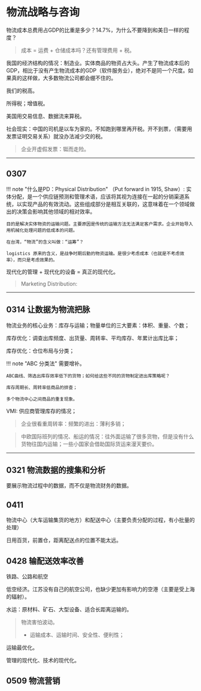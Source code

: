 # 物流战略与咨询

物流成本总费用占GDP的比重是多少？14.7%，为什么不要降到和美日一样的程度？

> 成本 = 运费 + 仓储成本吗？还有管理费用 + 税。

我国的经济结构的情况：制造业。实体商品的物资占大头。产生了物流成本后的GDP，相比于没有产生物流成本的GDP（软件服务业），绝对不是同一个尺度。如果真的这样做，大多数物流公司都会绷不住的。

我们的税高。

所得税；增值税。

美国用交易信息、数据流来算税。


社会现实：中国的司机是以车为家的。不知跑到哪里再开税。开不到票，（需要用发票证明交易关系）就没办法减少交的税。

> 企业开虚假发票：铤而走险。

----

## 0307 


!!! note "什么是PD：Physical Distribution"
    （Put forward in 1915, Shaw）: 实体分配，是一个供应链预测和管理术语，应该将其视为连接在一起的分销渠道系统，以实现产品的有效流动。这些组成部分是相互关联的，这意味着在一个领域做出的决策会影响其他领域的相对效率。

    目的是解决实体物资的运输问题。主要原因是传统的运输方法无法满足客户需求。企业开始导入用机械化处理问题的低成本的问题。

    在台湾，“物流”的含义叫做：“运筹”？

    logistics 原来的含义，是战争时期后勤的物资运输。是很少考虑成本（也就是不考虑效率），而只是考虑效果的。

现代化的管理 + 现代化的设备 = 真正的现代化。



> Marketing Distribution: 


-----

## 0314 让数据为物流把脉


物流业务的核心业务：库存与运输；物量单位的三大要素：体积、重量、个数；

库存优化：调查出库频度、出货量、周转率、平均库存、年累计出库比率；

库存优化：仓位布局与分类；


!!! note "ABC 分类法"
    需要增补。

    ABC曲线、筛选出库存效率低下的货物；如何给这些不同的货物制定进出库策略呢？

    库存周期长、周转率低商品的排查；

    多个物流中心之间商品的重复现象。

VMI: 供应商管理库存的情况；

> 企业很看重周转率：频繁的进出：薄利多销；

> 中欧国际班列的情况、船运的情况：往外面运输了很多货物，但是没有什么货物往国内运输；一些小国家会借助国际货运来漫天要价。



-----


## 0321 物流数据的搜集和分析

要展示物流过程中的数据，而不仅是物流财务的数据。

## 0411 

物流中心（大车运输集货的地方）和配送中心（主要负责分配的过程，有小批量的处理）

日用百货，前置仓，距离配送点的位置不能太远。


## 0428 输配送效率改善

铁路、公路和航空

低空经济。江苏没有自己的航空公司，也缺少更加有影响力的空港（主要是受上海的辐射）。

水运：原材料、矿石、大型设备、适合长距离运输的。

> 物流害怕波动。
>
> - 运输成本、运输时间、安全性、便利性；

运输最优化。

管理的现代化、技术的现代化。


## 0509 物流营销


